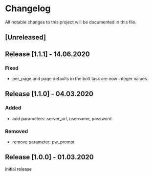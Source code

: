 # Changelog

All notable changes to this project will be documented in this file.

## [Unreleased]
## Release [1.1.1] - 14.06.2020

### Fixed
* per_page and page defaults in the bolt task are now integer values.

## Release [1.1.0] - 04.03.2020

### Added

* add parameters: server_url, username, password

### Removed
* remove parameter: pw_prompt

## Release [1.0.0] - 01.03.2020
Initial release

